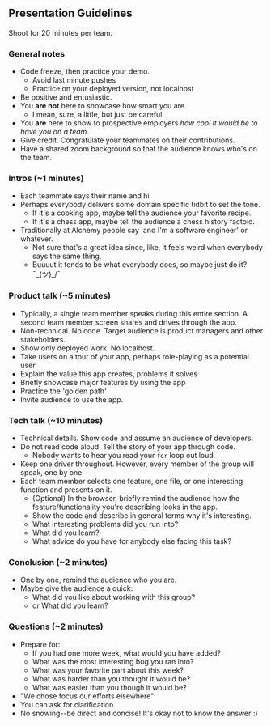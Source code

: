 ## Presentation Guidelines

Shoot for 20 minutes per team.

### General notes
- Code freeze, then practice your demo.
  - Avoid last minute pushes
  - Practice on your deployed version, not localhost
- Be positive and entusiastic. 
- You __are not__ here to showcase how smart you are. 
  - I mean, sure, a little, but just be careful.
- You __are__ here to show to prospective employers _how cool it would be to have you on a team_.
- Give credit. Congratulate your teammates on their contributions.
- Have a shared zoom background so that the audience knows who's on the team.

### Intros (~1 minutes)
- Each teammate says their name and hi
- Perhaps everybody delivers some domain specific tidbit to set the tone.
  - If it's a cooking app, maybe tell the audience your favorite recipe. 
  - If it's a chess app, maybe tell the audience a chess history factoid.
- Traditionally at Alchemy people say 'and I'm a software engineer' or whatever. 
    - Not sure that's a great idea since, like, it feels weird when everybody says the same thing, 
    - Buuuut it tends to be what everybody does, so maybe just do it? ¯\_(ツ)_/¯

### Product talk (~5 minutes)
- Typically, a single team member speaks during this entire section. A second team member screen shares and drives through the app.
- Non-technical. No code. Target audience is product managers and other stakeholders.
- Show only deployed work. No localhost.
- Take users on a tour of your app, perhaps role-playing as a potential user
- Explain the value this app creates, problems it solves
- Briefly showcase major features by using the app
- Practice the 'golden path'
- Invite audience to use the app.

### Tech talk (~10 minutes)
- Technical details. Show code and assume an audience of developers.
- Do not read code aloud. Tell the story of your app through code. 
   - Nobody wants to hear you read your `for` loop out loud.
- Keep one driver throughout. However, every member of the group will speak, one by one.
- Each team member selects one feature, one file, or one interesting function and presents on it.
  - (Optional) In the browser, briefly remind the audience how the feature/functionality you're describing looks in the app.
  - Show the code and describe in general terms why it's interesting.
  - What interesting problems did you run into?
  - What did you learn?
  - What advice do you have for anybody else facing this task?

### Conclusion (~2 minutes)
- One by one, remind the audience who you are.
- Maybe give the audience a quick: 
  - What did you like about working with this group? 
  - or What did you learn?

### Questions (~2 minutes)
- Prepare for:
  - If you had one more week, what would you have added?
  - What was the most interesting bug you ran into?
  - What was your favorite part about this week?
  - What was harder than you thought it would be?
  - What was easier than you though it would be?
- "We chose focus our efforts elsewhere"
- You can ask for clarification
- No snowing--be direct and concise! It's okay not to know the answer :)
